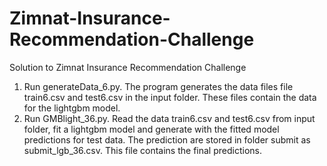 # Zimnat-Insurance-Recommendation-Challenge
Solution to Zimnat Insurance Recommendation Challenge
1.	Run generateData_6.py. The program generates the data files  file train6.csv  and test6.csv  in the input  folder. 
    These files contain the data for the lightgbm model.
2.	Run GMBlight_36.py. Read the data train6.csv and test6.csv from input folder, 
    fit a lightgbm model and generate with the fitted model predictions for test data. 
    The prediction are stored in folder submit  as submit_lgb_36.csv. This file contains the final predictions.
